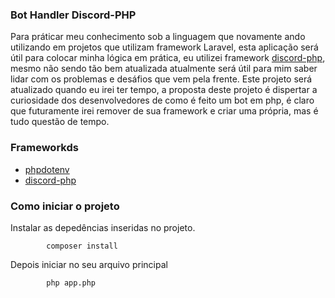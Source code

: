 ### Bot Handler Discord-PHP
Para práticar meu conhecimento sob a linguagem que novamente ando utilizando em projetos que 
    utilizam framework Laravel, esta aplicação será útil para colocar minha lógica em prática, eu utilizei
    framework [discord-php](https://discordphp.readme.io/), mesmo não sendo tão bem atualizada atualmente
    será útil para mim saber lidar com os problemas e desáfios que vem pela frente. Este projeto será
    atualizado quando eu irei ter tempo, a proposta deste projeto é dispertar a curiosidade dos
    desenvolvedores de como é feito um bot em php, é claro que futuramente irei remover de sua
    framework e criar uma própria, mas é tudo questão de tempo.
### Frameworkds
- [phpdotenv](https://github.com/vlucas/phpdotenv)
- [discord-php](https://discordphp.readme.io/)
### Como iniciar o projeto
Instalar as depedências inseridas no projeto.
```
        composer install
```
Depois iniciar no seu arquivo principal
```
        php app.php
```
